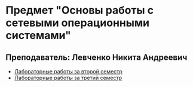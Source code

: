 # Предмет "Основы работы с сетевыми операционными системами"
## Преподаватель: Левченко Никита Андреевич

- [Лабораторные работы за второй семестр](https://github.com/dif-dif/os_admin/tree/second_semester)
- [Лабораторные работы за третий семестр](https://github.com/dif-dif/os_admin/tree/third_semester)
